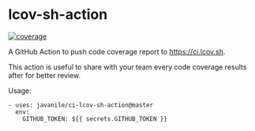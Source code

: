 # lcov-sh-action

[![coverage](http://ci.lcov.sh/javanile/lcov-sh-action/master/badge.svg)](http://ci.lcov.sh/javanile/lcov-sh-action/master)

A GitHub Action to push code coverage report to <https://ci.lcov.sh>.

This action is useful to share with your team every code coverage results after for better review.

Usage:

```
- uses: javanile/ci-lcov-sh-action@master
  env:
    GITHUB_TOKEN: ${{ secrets.GITHUB_TOKEN }}
```
